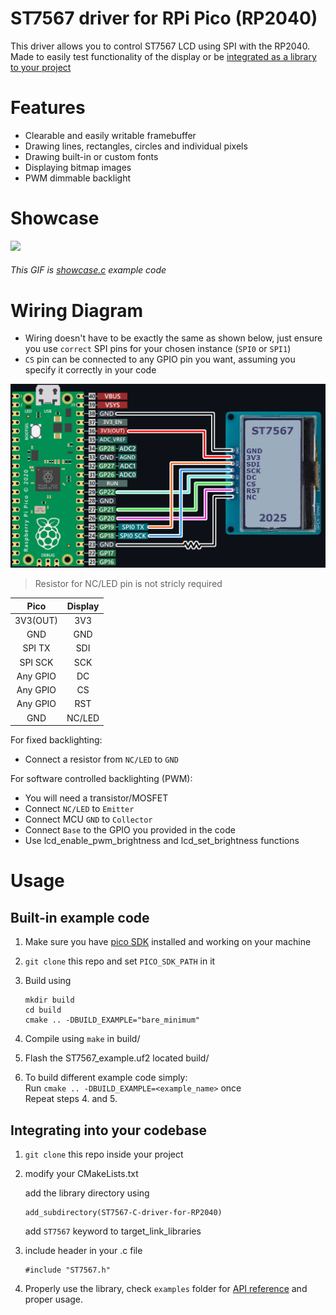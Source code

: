 # ST7567 driver for RPi Pico (RP2040)
This driver allows you to control ST7567 LCD using SPI with the RP2040. Made to easily test functionality of the display or be [integrated as a library to your project](#integrating-into-your-codebase)

# Features
- Clearable and easily writable framebuffer 
- Drawing lines, rectangles, circles and individual pixels
- Drawing built-in or custom fonts
- Displaying bitmap images
- PWM dimmable backlight

# Showcase
<img src="images/showcase.gif" width="300"/>

###### This GIF is [showcase.c](examples/showcase.c) example code

# Wiring Diagram
- Wiring doesn't have to be exactly the same as shown below, just ensure you use `correct` SPI pins for your chosen instance (`SPI0` or `SPI1`)
- `CS` pin can be connected to any GPIO pin you want, assuming you specify it correctly in your code


<img src="images/wiringDiagram.png" width="550"/>  

> Resistor for NC/LED pin is not stricly required 

| Pico | Display |
| :------: |:----:|
| 3V3(OUT) | 3V3 |
| GND | GND |
| SPI TX | SDI |
| SPI SCK | SCK |
| Any GPIO | DC |
| Any GPIO | CS |
| Any GPIO | RST |
| GND | NC/LED |  


For fixed backlighting:  
- Connect a resistor from `NC/LED` to `GND`  

For software controlled backlighting (PWM):  
- You will need a transistor/MOSFET  
- Connect `NC/LED` to `Emitter`  
- Connect MCU `GND` to `Collector`  
- Connect `Base` to the GPIO you provided in the code  
- Use lcd_enable_pwm_brightness and lcd_set_brightness functions

# Usage

## Built-in example code
1. Make sure you have [pico SDK](https://github.com/raspberrypi/pico-sdk) installed and working on your machine
2. `git clone` this repo and set `PICO_SDK_PATH` in it
3. Build using

    ```
    mkdir build
    cd build
    cmake .. -DBUILD_EXAMPLE="bare_minimum"
    ```

4. Compile using `make` in build/
5. Flash the ST7567_example.uf2 located build/ 

6. To build different example code simply:  
    Run `cmake .. -DBUILD_EXAMPLE=<example_name>` once   
    Repeat steps 4. and 5.

## Integrating into your codebase
1. `git clone` this repo inside your project

2. modify your CMakeLists.txt 

    add the library directory using
    ``` 
    add_subdirectory(ST7567-C-driver-for-RP2040)
    ```
    add `ST7567` keyword to target_link_libraries

3. include header in your .c file
    ```
    #include "ST7567.h"
    ```

4. Properly use the library, check `examples` folder for [API reference](examples/README.md) and proper usage.
